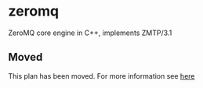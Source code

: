 # zeromq

ZeroMQ core engine in C++, implements ZMTP/3.1

## Moved

This plan has been moved. For more information see [here](https://github.com/habitat-sh/core-plans#additional-plans)
